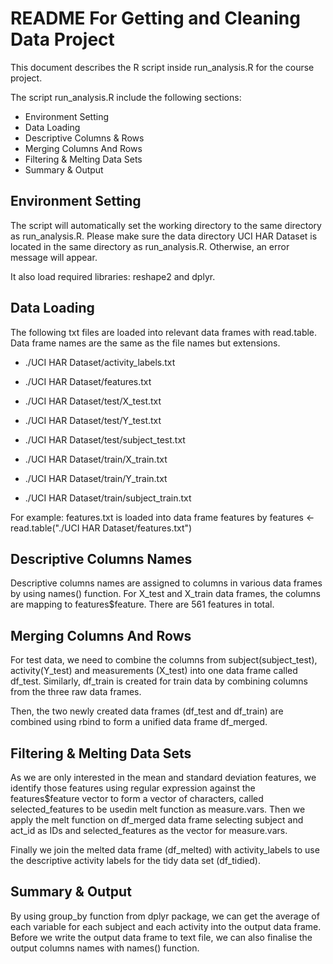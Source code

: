 # README For Getting and Cleaning Data Project

This document describes the R script inside run_analysis.R for the course project.

The script run_analysis.R include the following sections:
* Environment Setting
* Data Loading
* Descriptive Columns & Rows
* Merging Columns And Rows
* Filtering & Melting Data Sets
* Summary & Output

## Environment Setting
The script will automatically set the working directory to the same directory as run_analysis.R. Please make sure the data directory UCI HAR Dataset is located
in the same directory as run_analysis.R. Otherwise, an error message will appear.

It also load required libraries: reshape2 and dplyr.

## Data Loading
The following txt files are loaded into relevant data frames with read.table. Data frame names are the same as the file names but extensions.
* ./UCI HAR Dataset/activity_labels.txt
* ./UCI HAR Dataset/features.txt

* ./UCI HAR Dataset/test/X_test.txt
* ./UCI HAR Dataset/test/Y_test.txt
* ./UCI HAR Dataset/test/subject_test.txt

* ./UCI HAR Dataset/train/X_train.txt
* ./UCI HAR Dataset/train/Y_train.txt
* ./UCI HAR Dataset/train/subject_train.txt

For example: features.txt is loaded into data frame features by
  features <- read.table("./UCI HAR Dataset/features.txt")

## Descriptive Columns Names
Descriptive columns names are assigned to columns in various data frames by using names() function.
For X_test and X_train data frames, the columns are mapping to features$feature. There are 561 features in total.

## Merging Columns And Rows
For test data, we need to combine the columns from subject(subject_test), activity(Y_test) and measurements (X_test) into one data frame called df_test.
Similarly, df_train is created for train data by combining columns from the three raw data frames.

Then, the two newly created data frames (df_test and df_train) are combined using rbind to form a unified data frame df_merged.

## Filtering & Melting Data Sets
As we are only interested in the mean and standard deviation features, we identify those features using regular expression against the features$feature vector
to form a vector of characters, called selected_features to be usedin melt function as measure.vars. Then we apply the melt function on df_merged data frame selecting subject and act_id as IDs
and selected_features as the vector for measure.vars.

Finally we join the melted data frame (df_melted) with activity_labels to use the descriptive activity labels for the tidy data set (df_tidied).

## Summary & Output
By using group_by function from dplyr package, we can get the average of each variable for each subject and each activity into the output data frame.
Before we write the output data frame to text file, we can also finalise the output columns names with names() function.


